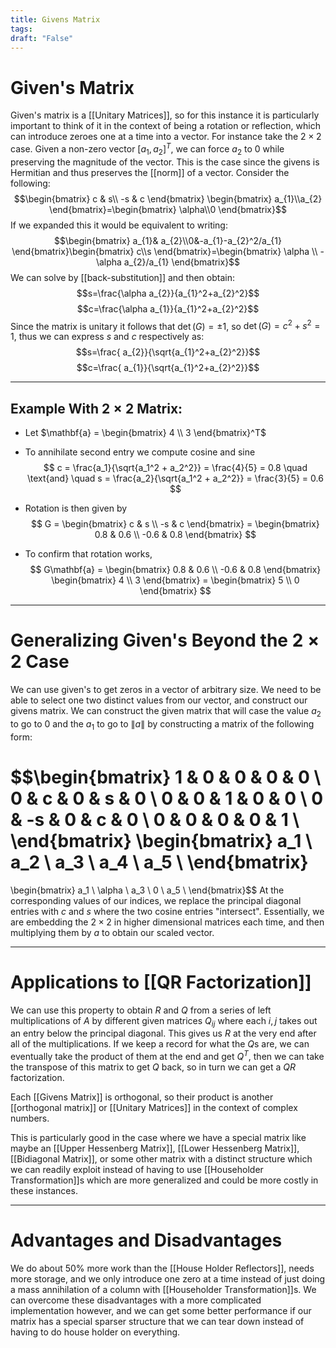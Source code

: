 ```yaml
---
title: Givens Matrix
tags:
draft: "False"
---
```

# Given's Matrix
Given's matrix is a [[Unitary Matrices]], so for this instance it is particularly important to think of it in the context of being a rotation or reflection, which can introduce zeroes one at a time into a vector. For instance take the $2 \times 2$ case. Given a non-zero vector $[a_{1},a_{2}]^T$, we can force $a_{2}$ to $0$ while preserving the magnitude of the vector. This is the case since the givens is Hermitian and thus preserves the [[norm]] of a vector. Consider the following:
$$\begin{bmatrix} c & s\\ -s & c \end{bmatrix} \begin{bmatrix} a_{1}\\a_{2} \end{bmatrix}=\begin{bmatrix} \alpha\\0 \end{bmatrix}$$
If we expanded this it would be equivalent to writing:
$$\begin{bmatrix} a_{1}& a_{2}\\0&-a_{1}-a_{2}^2/a_{1} \end{bmatrix}\begin{bmatrix} c\\s \end{bmatrix}=\begin{bmatrix} \alpha \\ -\alpha a_{2}/a_{1} \end{bmatrix}$$
We can solve by [[back-substitution]] and then obtain:
$$s=\frac{\alpha a_{2}}{a_{1}^2+a_{2}^2}$$
$$c=\frac{\alpha a_{1}}{a_{1}^2+a_{2}^2}$$
Since the matrix is unitary it follows that $\det(G)=\pm1$, so $\det(G)=c^2+s^2=1$, thus we can express $s$ and $c$ respectively as:
$$s=\frac{ a_{2}}{\sqrt{a_{1}^2+a_{2}^2}}$$
$$c=\frac{ a_{1}}{\sqrt{a_{1}^2+a_{2}^2}}$$

---
## Example With $2 \times 2$ Matrix: 

- Let $\mathbf{a} = \begin{bmatrix} 4 \\ 3 \end{bmatrix}^T$

- To annihilate second entry we compute cosine and sine  
  $$
  c = \frac{a_1}{\sqrt{a_1^2 + a_2^2}} = \frac{4}{5} = 0.8 \quad \text{and} \quad 
  s = \frac{a_2}{\sqrt{a_1^2 + a_2^2}} = \frac{3}{5} = 0.6
  $$

- Rotation is then given by  
  $$
  G = \begin{bmatrix} c & s \\ -s & c \end{bmatrix} = 
  \begin{bmatrix} 0.8 & 0.6 \\ -0.6 & 0.8 \end{bmatrix}
  $$

- To confirm that rotation works,  
  $$
  G\mathbf{a} = 
  \begin{bmatrix} 0.8 & 0.6 \\ -0.6 & 0.8 \end{bmatrix}
  \begin{bmatrix} 4 \\ 3 \end{bmatrix}
  = \begin{bmatrix} 5 \\ 0 \end{bmatrix}
  $$
---

# Generalizing Given's Beyond the $2 \times 2$ Case 
We can use given's to get zeros in a vector of arbitrary size. We need to be able to select one two distinct values from our vector, and construct our givens matrix. We can construct the given matrix that will case the value $a_{2}$ to go to $0$ and the $a_{1}$ to go to $\|a\|$ by  constructing a matrix of the following form:

$$\begin{bmatrix}
1 & 0 & 0 & 0 & 0 \\
0 & c & 0 & s & 0 \\
0 & 0 & 1 & 0 & 0 \\
0 & -s & 0 & c & 0 \\
0 & 0 & 0 & 0 & 1 \\
\end{bmatrix}
\begin{bmatrix}
a_1 \\
a_2 \\
a_3 \\
a_4 \\
a_5 \\
\end{bmatrix}
=
\begin{bmatrix}
a_1 \\
\alpha \\
a_3 \\
0 \\
a_5 \\
\end{bmatrix}$$
At the corresponding values of our indices, we replace the principal diagonal entries with $c$ and $s$ where the two cosine entries "intersect". Essentially, we are embedding the $2 \times 2$ in higher dimensional matrices each time, and then multiplying them by $a$ to obtain our scaled vector. 

---
# Applications to [[QR Factorization]]
We can use this property to obtain $R$ and $Q$ from a series of left multiplications of $A$ by different given matrices $Q_{ij}$ where each $i,j$ takes out an entry below the principal diagonal. This gives us $R$ at the very end after all of the multiplications. If we keep a record for what the $Q$s are, we can eventually take the product of them at the end and get $Q^T$, then we can take the transpose of this matrix to get $Q$ back, so in turn we can get a $QR$ factorization. 

Each [[Givens Matrix]] is orthogonal, so their product is another [[orthogonal matrix]] or [[Unitary Matrices]] in the context of complex numbers. 

This is particularly good in the case where we have a special matrix like maybe an [[Upper Hessenberg Matrix]], [[Lower Hessenberg Matrix]], [[Bidiagonal Matrix]], or some other matrix with a distinct structure which we can readily exploit instead of having to use [[Householder Transformation]]s which are more generalized and could be more costly in these instances. 

---
# Advantages and Disadvantages 
We do about 50% more work than the [[House Holder Reflectors]], needs more storage, and we only introduce one zero at a time instead of just doing a mass annihilation of a column with [[Householder Transformation]]s. We can overcome these disadvantages with a more complicated implementation however, and we can get some better performance if our matrix has a special sparser structure that we can tear down instead of having to do house holder on everything. 
